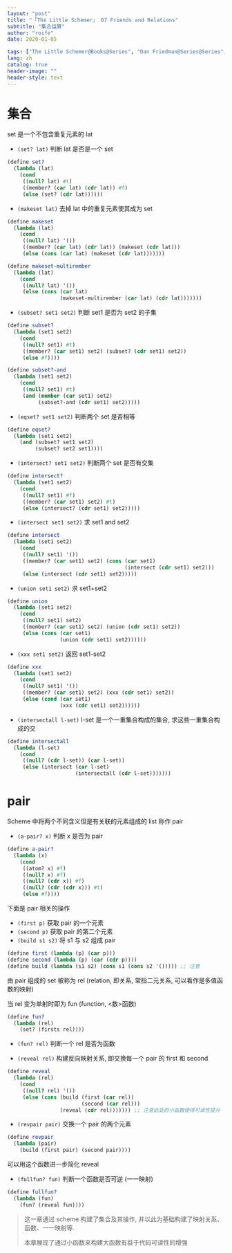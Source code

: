 ```yaml
---
layout: "post"
title: "「The Little Schemer」 07 Friends and Relations"
subtitle: "集合运算"
author: "roife"
date: 2020-01-05

tags: ["The Little Schemer@Books@Series", "Dan Friedman@Series@Series", "Scheme@Languages@Tags", "程序语言理论@Tags@Tags", "函数式编程@Tags@Tags"]
lang: zh
catalog: true
header-image: ""
header-style: text
---
```


# 集合

set 是一个不包含重复元素的 lat

- `(set? lat)` 判断 lat 是否是一个 set

``` scheme
(define set?
  (lambda (lat)
    (cond
     ((null? lat) #t)
     ((member? (car lat) (cdr lat)) #f)
     (else (set? (cdr lat))))))
```

- `(makeset lat)` 去掉 lat 中的重复元素使其成为 set

``` scheme
(define makeset
  (lambda (lat)
    (cond
     ((null? lat) '())
     ((member? (car lat) (cdr lat)) (makeset (cdr lat)))
     (else (cons (car lat) (makeset (cdr lat)))))))

(define makeset-multirember
  (lambda (lat)
    (cond
     ((null? lat) '())
     (else (cons (car lat)
                 (makeset-multirember (car lat) (cdr lat)))))))
```

- `(subset? set1 set2)` 判断 set1 是否为 set2 的子集

``` scheme
(define subset?
  (lambda (set1 set2)
    (cond
     ((null? set1) #t)
     ((member? (car set1) set2) (subset? (cdr set1) set2))
     (else #f))))

(define subset?-and
  (lambda (set1 set2)
    (cond
     ((null? set1) #t)
     (and (member (car set1) set2)
          (subset?-and (cdr set1) set2)))))
```

- `(eqset? set1 set2)` 判断两个 set 是否相等

``` scheme
(define eqset?
  (lambda (set1 set2)
    (and (subset? set1 set2)
         (subset? set2 set1))))
```

- `(intersect? set1 set2)` 判断两个 set 是否有交集

``` scheme
(define intersect?
  (lambda (set1 set2)
    (cond
     ((null? set1) #f)
     ((member? (car set1) set2) #t)
     (else (intersect? (cdr set1) set2)))))
```

- `(intersect set1 set2)` 求 set1 and set2

``` scheme
(define intersect
  (lambda (set1 set2)
    (cond
     ((null? set1) '())
     ((member? (car set1) set2) (cons (car set1)
                                      (intersect (cdr set1) set2)))
     (else (intersect (cdr set1) set2)))))
```

- `(union set1 set2)` 求 set1+set2

``` scheme
(define union
  (lambda (set1 set2)
    (cond
     ((null? set1) set2)
     ((member? (car set1) set2) (union (cdr set1) set2))
     (else (cons (car set1)
                 (union (cdr set1) set2))))))
```

- `(xxx set1 set2)` 返回 set1-set2

``` scheme
(define xxx
  (lambda (set1 set2)
    (cond
     ((null? set1) '())
     ((member? (car set1) set2) (xxx (cdr set1) set2))
     (else (cond (car set1)
                 (xxx (cdr set1) set2))))))
```

- `(intersectall l-set)` l-set 是一个一重集合构成的集合, 求这些一重集合构成的交

``` scheme
(define intersectall
  (lambda (l-set)
    (cond
     ((null? (cdr l-set)) (car l-set))
     (else (intersect (car l-set)
                      (intersectall (cdr l-set)))))))
```

# pair

Scheme 中将两个不同含义但是有关联的元素组成的 list 称作 pair

- `(a-pair? x)` 判断 x 是否为 pair

``` scheme
(define a-pair?
  (lambda (x)
    (cond
     ((atom? x) #f)
     ((null? x) #f)
     ((null? (cdr x)) #f)
     ((null? (cdr (cdr x))) #t)
     (else #f))))
```

下面是 pair 相关的操作

- `(first p)` 获取 pair 的一个元素
- `(second p)` 获取 pair 的第二个元素
- `(build s1 s2)` 将 s1 与 s2 组成 pair

``` scheme
(define first (lambda (p) (car p)))
(define second (lambda (p) (car (cdr p))))
(define build (lambda (s1 s2) (cons s1 (cons s2 '())))) ;; 注意
```

由 pair 组成的 set 被称为 rel (relation, 即关系, 常指二元关系, 可以看作是多值函数的映射)

当 rel 变为单射时即为 fun (function, \<数\>函数)

``` scheme
(define fun?
  (lambda (rel)
    (set? (firsts rel))))
```

- `(fun? rel)` 判断一个 rel 是否为函数

- `(reveal rel)` 构建反向映射关系, 即交换每一个 pair 的 first 和 second

``` scheme
(define reveal
  (lambda (rel)
    (cond
     ((null? rel) '())
     (else (cons (build (first (car rel))
                        (second (car rel)))
                 (reveal (cdr rel))))))) ;; 注意此处的小函数使得可读性提升
```

- `(revpair pair)` 交换一个 pair 的两个元素

``` scheme
(define revpair
  (lambda (pair)
    (build (first pair) (second pair))))
```

可以用这个函数进一步简化 reveal

- `(fullfun? fun)` 判断一个函数是否可逆 (一一映射)

``` scheme
(define fullfun?
  (lambda (fun)
    (fun? (reveal fun))))
```

> 这一章通过 scheme 构建了集合及其操作, 并以此为基础构建了映射关系、函数、一一映射等.
>
> 本章展现了通过小函数来构建大函数有益于代码可读性的增强
